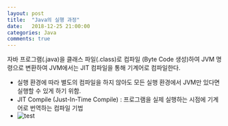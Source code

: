```yaml
---
layout: post
title:  "Java의 실행 과정"
date:   2018-12-25 21:00:00
categories: Java
comments: true
---
```

자바 프로그램(.java)을 클래스 파일(.class)로 컴파일 (Byte Code 생성)하여 JVM 명령으로 변환하여 JVM에서는 JIT 컴파일을 통해 기계어로 컴파일한다.

- 실행 환경에 따라 별도의 컴파일을 하지 않아도 모든 실행 환경에서 JVM만 있다면 실행할 수 있게 하기 위함.
- JIT Compile (Just-In-Time Compile) : 프로그램을 실제 실행하는 시점에 기계어로 번역하는 컴파일 기법
- ![test]({{page.viewsourceroot}}/_posts/img/1.PNG)
